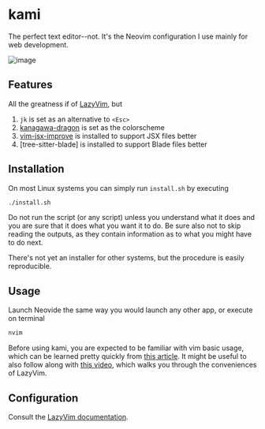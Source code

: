 # kami
The perfect text editor--not. It's the Neovim configuration I use mainly for web development.

![image](https://github.com/elfry2/kami/assets/47256917/dc8445cf-601d-442a-9c27-f3098b857b2a)

## Features
All the greatness if of [LazyVim](https://www.lazyvim.org/), but
1. ```jk``` is set as an alternative to ```<Esc>```
2. [kanagawa-dragon](https://github.com/rebelot/kanagawa.nvim) is set as the colorscheme
3. [vim-jsx-improve](https://github.com/neoclide/vim-jsx-improve) is installed to support JSX files better
4. [tree-sitter-blade] is installed to support Blade files better

## Installation
On most Linux systems you can simply run ```install.sh``` by executing
```bash
./install.sh
```

Do not run the script (or any script) unless you understand what it does and you are sure that it does what you want it to do. Be sure also not to skip reading the outputs, as they contain information as to what you might have to do next.

There's not yet an installer for other systems, but the procedure is easily reproducible.
## Usage
Launch Neovide the same way you would launch any other app, or execute on terminal
```bash
nvim
```

Before using kami, you are expected to be familiar with vim basic usage, which can be learned pretty quickly from [this article](https://www.linuxfoundation.org/blog/blog/classic-sysadmin-vim-101-a-beginners-guide-to-vim). It might be useful to also follow along with [this video](https://www.youtube.com/watch?v=N93cTbtLCIM), which walks you through the conveniences of LazyVim.

## Configuration
Consult the [LazyVim documentation](https://www.lazyvim.org/).

